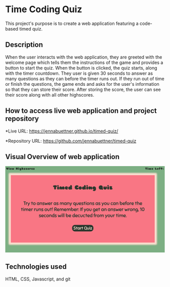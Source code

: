 # Time Coding Quiz
This project's purpose is to create a web application featuring a code-based timed quiz. 

## Description
When the user interacts with the web application, they are greeted with the welcome page which tells them the instructions of the game and provides a button to start the quiz. When the button is clicked, the quiz starts, along with the timer countdown. They user is given 30 seconds to answer as many questions as they can before the timer runs out. If they run out of time or finish the questions, the game ends and asks for the user's information so that they can store their score. After storing the score, the user can see their score along with all other highscores.

## How to access live web application and project repository

*Live URL: https://jennabuettner.github.io/timed-quiz/

*Repository URL: https://github.com/jennabuettner/timed-quiz

## Visual Overview of web application
![image](./assets/images/Screen%20Shot%202022-06-04%20at%2011.04.45%20PM.png)


## Technologies used
HTML, CSS, Javascript, and git